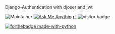 Django-Authentication with djoser and jwt

![Maintainer](https://img.shields.io/badge/maintainer-Tomas-blue)
[![Ask Me Anything !](https://img.shields.io/badge/Ask%20me-anything-1abc9c.svg)](https://GitHub.com/Tomas201513/ama)
![visitor badge](https://visitor-badge.glitch.me/badge?page_id=jwenjian.visitor-badge)



[![forthebadge made-with-python](http://ForTheBadge.com/images/badges/made-with-python.svg)](https://www.python.org/)
